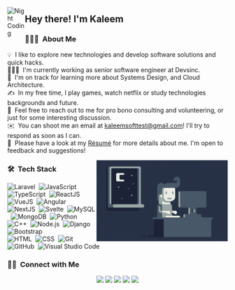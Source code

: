 <img alt="Night Coding" src="./assets/Hand%20Wave.gif" width='40' align="left"/><h2>Hey there! I'm Kaleem</h2>

<!-- ## 👋 &nbsp;Hey there! I'm Aditya -->

### 👨🏻‍💻 &nbsp;About Me

💡 &nbsp;I like to explore new technologies and develop software solutions and quick hacks.\
👨🏻‍💻 &nbsp;I'm currently working as senior software engineer at Devsinc.\
🌱 &nbsp;I'm on track for learning more about Systems Design, and Cloud Architecture.\
✍️ &nbsp;In my free time, I play games, watch netflix or study technologies backgrounds and future.\
💬 &nbsp;Feel free to reach out to me for pro bono consulting and volunteering, or just for some interesting discussion.\
✉️ &nbsp;You can shoot me an email at kaleemsofttest@gmail.com! I'll try to respond as soon as I can.\
📄 &nbsp;Please have a look at my [Résumé](https://www.kaleemsofttest.com/resume.html) for more details about me. I'm open to feedback and suggestions!

<img alt="Night Coding" src="https://raw.githubusercontent.com/AVS1508/AVS1508/master/assets/Night-Coding.gif" align="right"/>

### 🛠 &nbsp;Tech Stack

![Laravel](https://img.shields.io/badge/-Laravel-05122A?style=flat&logo=laravel)&nbsp;
![JavaScript](https://img.shields.io/badge/-JavaScript-05122A?style=flat&logo=javascript)&nbsp;
![TypeScript](https://img.shields.io/badge/-TypeScript-05122A?style=flat&logo=typescript)&nbsp;
![ReactJS](https://img.shields.io/badge/-React-05122A?style=flat&logo=react)&nbsp;
![VueJS](https://img.shields.io/badge/-Vue-05122A?style=flat&logo=vue)&nbsp;
![Angular](https://img.shields.io/badge/-Angular-05122A?style=flat&logo=angular)&nbsp;
![NextJS](https://img.shields.io/badge/-Next-05122A?style=flat&logo=next)&nbsp;
![Svelte](https://img.shields.io/badge/-Svelte-05122A?style=flat&logo=svelte)&nbsp;
![MySQL](https://img.shields.io/badge/-MySQL-05122A?style=flat&logo=mysql)&nbsp;
![MongoDB](https://img.shields.io/badge/-MongoDB-05122A?style=flat&logo=mongodb)&nbsp;
![Python](https://img.shields.io/badge/-Python-05122A?style=flat&logo=python)&nbsp;
![C++](https://img.shields.io/badge/-C++-05122A?style=flat&logo=C%2B%2B&logoColor=00599C)&nbsp;
![Node.js](https://img.shields.io/badge/-Node.js-05122A?style=flat&logo=node.js)&nbsp;
![Django](https://img.shields.io/badge/-Django-05122A?style=flat&logo=django&logoColor=092E20)&nbsp;
![Bootstrap](https://img.shields.io/badge/-Bootstrap-05122A?style=flat&logo=bootstrap&logoColor=563D7C)\
![HTML](https://img.shields.io/badge/-HTML-05122A?style=flat&logo=HTML5)&nbsp;
![CSS](https://img.shields.io/badge/-CSS-05122A?style=flat&logo=CSS3&logoColor=1572B6)&nbsp;
![Git](https://img.shields.io/badge/-Git-05122A?style=flat&logo=git)&nbsp;
![GitHub](https://img.shields.io/badge/-GitHub-05122A?style=flat&logo=github)&nbsp;
![Visual Studio Code](https://img.shields.io/badge/-Visual%20Studio%20Code-05122A?style=flat&logo=visual-studio-code&logoColor=007ACC)&nbsp;

<!-- ### ⚙️ &nbsp;GitHub Analytics

<p align="center">
<a href="https://github.com/AVS1508">
  <img height="180em" src="https://github-readme-stats-eight-theta.vercel.app/api?username=kaleemqasim&show_icons=true&theme=algolia&include_all_commits=true&count_private=true"/>
  <img height="180em" src="https://github-readme-stats-eight-theta.vercel.app/api/top-langs/?username=AVS1508&layout=compact&langs_count=8&theme=algolia"/>
</a>
</p> -->

### 🤝🏻 &nbsp;Connect with Me

<p align="center">
<a href="https://linkedin.com/in/kaleemqasim"><img src="https://img.shields.io/badge/-Kaleem%20Qasim-0077B5?style=flat&logo=Linkedin&logoColor=white"/></a>
<a href="mailto:kaleemsofttest@gmail.com"><img src="https://img.shields.io/badge/-kaleemsofttest@gmail.com-D14836?style=flat&logo=Gmail&logoColor=white"/></a>
<a href="https://instagram.com/kaleemezpz"><img src="https://img.shields.io/badge/-@kaleemqasim-E4405F?style=flat&logo=Instagram&logoColor=white"/></a>
<a href="https://facebook.com/kaleemhunter"><img src="https://img.shields.io/badge/-@kaleemqasim-1877F2?style=flat&logo=Facebook&logoColor=white"/></a>
<a href="https://www.pinterest.ca/kaleemqasim"><img src="https://img.shields.io/badge/-@kaleemqasim-BD081C?style=flat&logo=Pinterest&logoColor=white"/></a>
</p>
